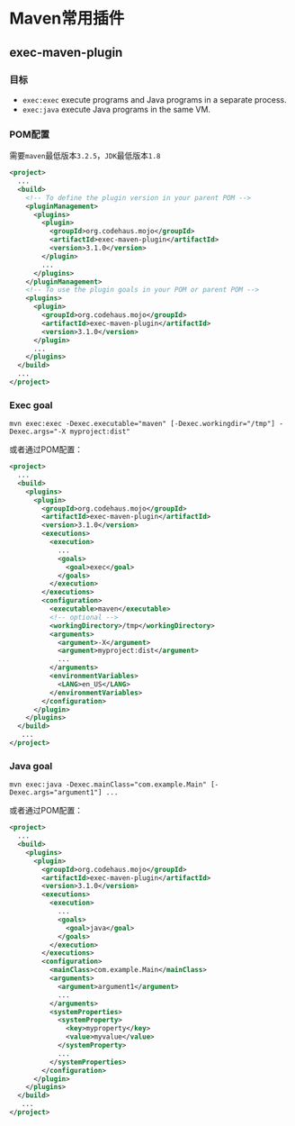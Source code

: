 # Maven常用插件

## exec-maven-plugin

### 目标

- `exec:exec` execute programs and Java programs in a separate process.
- `exec:java` execute Java programs in the same VM.

### POM配置

需要`maven`最低版本`3.2.5`，`JDK`最低版本`1.8`
```XML
<project>
  ...
  <build>
    <!-- To define the plugin version in your parent POM -->
    <pluginManagement>
      <plugins>
        <plugin>
          <groupId>org.codehaus.mojo</groupId>
          <artifactId>exec-maven-plugin</artifactId>
          <version>3.1.0</version>
        </plugin>
        ...
      </plugins>
    </pluginManagement>
    <!-- To use the plugin goals in your POM or parent POM -->
    <plugins>
      <plugin>
        <groupId>org.codehaus.mojo</groupId>
        <artifactId>exec-maven-plugin</artifactId>
        <version>3.1.0</version>
      </plugin>
      ...
    </plugins>
  </build>
  ...
</project>
```

### Exec goal

`mvn exec:exec -Dexec.executable="maven" [-Dexec.workingdir="/tmp"] -Dexec.args="-X myproject:dist"`

或者通过POM配置：
```XML
<project>
  ...
  <build>
    <plugins>
      <plugin>
        <groupId>org.codehaus.mojo</groupId>
        <artifactId>exec-maven-plugin</artifactId>
        <version>3.1.0</version>
        <executions>
          <execution>
            ...
            <goals>
              <goal>exec</goal>
            </goals>
          </execution>
        </executions>
        <configuration>
          <executable>maven</executable>
          <!-- optional -->
          <workingDirectory>/tmp</workingDirectory>
          <arguments>
            <argument>-X</argument>
            <argument>myproject:dist</argument>
            ...
          </arguments>
          <environmentVariables>
            <LANG>en_US</LANG>
          </environmentVariables>
        </configuration>
      </plugin>
    </plugins>
  </build>
   ...
</project>
```

### Java goal

`mvn exec:java -Dexec.mainClass="com.example.Main" [-Dexec.args="argument1"] ...`

或者通过POM配置：
```XML
<project>
  ...
  <build>
    <plugins>
      <plugin>
        <groupId>org.codehaus.mojo</groupId>
        <artifactId>exec-maven-plugin</artifactId>
        <version>3.1.0</version>
        <executions>
          <execution>
            ...
            <goals>
              <goal>java</goal>
            </goals>
          </execution>
        </executions>
        <configuration>
          <mainClass>com.example.Main</mainClass>
          <arguments>
            <argument>argument1</argument>
            ...
          </arguments>
          <systemProperties>
            <systemProperty>
              <key>myproperty</key>
              <value>myvalue</value>
            </systemProperty>
            ...
          </systemProperties>
        </configuration>
      </plugin>
    </plugins>
  </build>
   ...
</project>
```